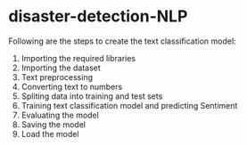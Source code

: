 # disaster-detection-NLP

Following are the steps to create the text classification model:

01. Importing the required libraries
02. Importing the dataset
03. Text preprocessing
04. Converting text to numbers
05. Spliting data into training and test sets
06. Training text classification model and predicting Sentiment
07. Evaluating the model
08. Saving the model
09. Load the model
